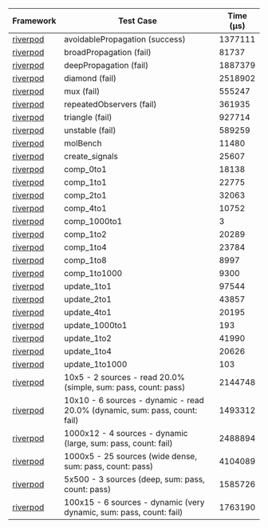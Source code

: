 | Framework | Test Case | Time (μs) |
| --- | --- | --- |
| [riverpod](https://github.com/rrousselGit/riverpod) | avoidablePropagation (success) | 1377111 |
| [riverpod](https://github.com/rrousselGit/riverpod) | broadPropagation (fail) | 81737 |
| [riverpod](https://github.com/rrousselGit/riverpod) | deepPropagation (fail) | 1887379 |
| [riverpod](https://github.com/rrousselGit/riverpod) | diamond (fail) | 2518902 |
| [riverpod](https://github.com/rrousselGit/riverpod) | mux (fail) | 555247 |
| [riverpod](https://github.com/rrousselGit/riverpod) | repeatedObservers (fail) | 361935 |
| [riverpod](https://github.com/rrousselGit/riverpod) | triangle (fail) | 927714 |
| [riverpod](https://github.com/rrousselGit/riverpod) | unstable (fail) | 589259 |
| [riverpod](https://github.com/rrousselGit/riverpod) | molBench | 11480 |
| [riverpod](https://github.com/rrousselGit/riverpod) | create_signals | 25607 |
| [riverpod](https://github.com/rrousselGit/riverpod) | comp_0to1 | 18138 |
| [riverpod](https://github.com/rrousselGit/riverpod) | comp_1to1 | 22775 |
| [riverpod](https://github.com/rrousselGit/riverpod) | comp_2to1 | 32063 |
| [riverpod](https://github.com/rrousselGit/riverpod) | comp_4to1 | 10752 |
| [riverpod](https://github.com/rrousselGit/riverpod) | comp_1000to1 | 3 |
| [riverpod](https://github.com/rrousselGit/riverpod) | comp_1to2 | 20289 |
| [riverpod](https://github.com/rrousselGit/riverpod) | comp_1to4 | 23784 |
| [riverpod](https://github.com/rrousselGit/riverpod) | comp_1to8 | 8997 |
| [riverpod](https://github.com/rrousselGit/riverpod) | comp_1to1000 | 9300 |
| [riverpod](https://github.com/rrousselGit/riverpod) | update_1to1 | 97544 |
| [riverpod](https://github.com/rrousselGit/riverpod) | update_2to1 | 43857 |
| [riverpod](https://github.com/rrousselGit/riverpod) | update_4to1 | 20195 |
| [riverpod](https://github.com/rrousselGit/riverpod) | update_1000to1 | 193 |
| [riverpod](https://github.com/rrousselGit/riverpod) | update_1to2 | 41990 |
| [riverpod](https://github.com/rrousselGit/riverpod) | update_1to4 | 20626 |
| [riverpod](https://github.com/rrousselGit/riverpod) | update_1to1000 | 103 |
| [riverpod](https://github.com/rrousselGit/riverpod) | 10x5 - 2 sources - read 20.0% (simple, sum: pass, count: pass) | 2144748 |
| [riverpod](https://github.com/rrousselGit/riverpod) | 10x10 - 6 sources - dynamic - read 20.0% (dynamic, sum: pass, count: fail) | 1493312 |
| [riverpod](https://github.com/rrousselGit/riverpod) | 1000x12 - 4 sources - dynamic (large, sum: pass, count: fail) | 2488894 |
| [riverpod](https://github.com/rrousselGit/riverpod) | 1000x5 - 25 sources (wide dense, sum: pass, count: pass) | 4104089 |
| [riverpod](https://github.com/rrousselGit/riverpod) | 5x500 - 3 sources (deep, sum: pass, count: pass) | 1585726 |
| [riverpod](https://github.com/rrousselGit/riverpod) | 100x15 - 6 sources - dynamic (very dynamic, sum: pass, count: fail) | 1763190 |
